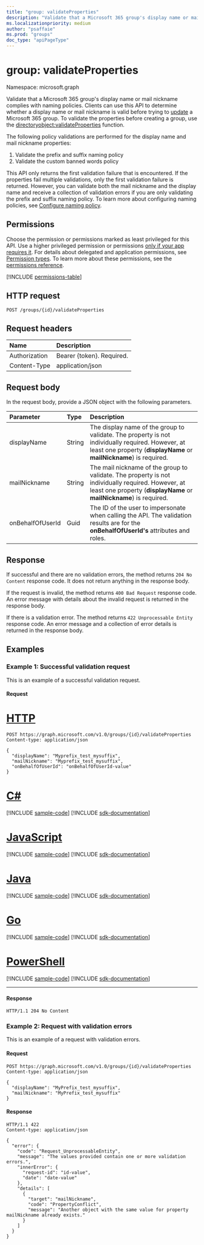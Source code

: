 ```yaml
---
title: "group: validateProperties"
description: "Validate that a Microsoft 365 group's display name or mail nickname complies with naming policies."
ms.localizationpriority: medium
author: "psaffaie"
ms.prod: "groups"
doc_type: "apiPageType"
---
```


# group: validateProperties

Namespace: microsoft.graph

Validate that a Microsoft 365 group's display name or mail nickname complies with naming policies. Clients can use this API to determine whether a display name or mail nickname is valid before trying to [update](group-update.md) a Microsoft 365 group. To validate the properties before creating a group, use the [directoryobject:validateProperties](directoryobject-validateproperties.md) function.

The following policy validations are performed for the display name and mail nickname properties:

1. Validate the prefix and suffix naming policy
2. Validate the custom banned words policy

This API only returns the first validation failure that is encountered. If the properties fail multiple validations, only the first validation failure is returned. However, you can validate both the mail nickname and the display name and receive a collection of validation errors if you are only validating the prefix and suffix naming policy. To learn more about configuring naming policies, see [Configure naming policy](/azure/active-directory/users-groups-roles/groups-naming-policy#configure-naming-policy-in-powershell).

## Permissions

Choose the permission or permissions marked as least privileged for this API. Use a higher privileged permission or permissions [only if your app requires it](/graph/permissions-overview#best-practices-for-using-microsoft-graph-permissions). For details about delegated and application permissions, see [Permission types](/graph/permissions-overview#permission-types). To learn more about these permissions, see the [permissions reference](/graph/permissions-reference).

<!-- { "blockType": "permissions", "name": "group_validateproperties" } -->
[!INCLUDE [permissions-table](../includes/permissions/group-validateproperties-permissions.md)]

## HTTP request

<!-- { "blockType": "ignored" } -->

```http
POST /groups/{id}/validateProperties
```

## Request headers

| Name          | Description               |
| :------------ | :------------------------ |
| Authorization | Bearer {token}. Required. |
| Content-Type  | application/json          |

## Request body

In the request body, provide a JSON object with the following parameters.

| Parameter        | Type   | Description                                                                                                                                                              |
| :--------------- | :----- | :----------------------------------------------------------------------------------------------------------------------------------------------------------------------- |
| displayName      | String | The display name of the group to validate. The property is not individually required. However, at least one property (**displayName** or **mailNickname**) is required.  |
| mailNickname     | String | The mail nickname of the group to validate. The property is not individually required. However, at least one property (**displayName** or **mailNickname**) is required. |
| onBehalfOfUserId | Guid   | The ID of the user to impersonate when calling the API. The validation results are for the **onBehalfOfUserId's** attributes and roles.                                  |

## Response

If successful and there are no validation errors, the method returns `204 No Content` response code. It does not return anything in the response body.

If the request is invalid, the method returns `400 Bad Request` response code. An error message with details about the invalid request is returned in the response body.

If there is a validation error. The method returns `422 Unprocessable Entity` response code. An error message and a collection of error details is returned in the response body.

## Examples

### Example 1: Successful validation request

This is an example of a successful validation request.

#### Request

# [HTTP](#tab/http)

<!-- {
  "blockType": "request",
  "name": "group_validateproperties"
}-->

```http
POST https://graph.microsoft.com/v1.0/groups/{id}/validateProperties
Content-type: application/json

{
  "displayName": "Myprefix_test_mysuffix",
  "mailNickname": "Myprefix_test_mysuffix",
  "onBehalfOfUserId": "onBehalfOfUserId-value"
}
```

# [C#](#tab/csharp)
[!INCLUDE [sample-code](../includes/snippets/csharp/group-validateproperties-csharp-snippets.md)]
[!INCLUDE [sdk-documentation](../includes/snippets/snippets-sdk-documentation-link.md)]

# [JavaScript](#tab/javascript)
[!INCLUDE [sample-code](../includes/snippets/javascript/group-validateproperties-javascript-snippets.md)]
[!INCLUDE [sdk-documentation](../includes/snippets/snippets-sdk-documentation-link.md)]

# [Java](#tab/java)
[!INCLUDE [sample-code](../includes/snippets/java/group-validateproperties-java-snippets.md)]
[!INCLUDE [sdk-documentation](../includes/snippets/snippets-sdk-documentation-link.md)]

# [Go](#tab/go)
[!INCLUDE [sample-code](../includes/snippets/go/group-validateproperties-go-snippets.md)]
[!INCLUDE [sdk-documentation](../includes/snippets/snippets-sdk-documentation-link.md)]

# [PowerShell](#tab/powershell)
[!INCLUDE [sample-code](../includes/snippets/powershell/group-validateproperties-powershell-snippets.md)]
[!INCLUDE [sdk-documentation](../includes/snippets/snippets-sdk-documentation-link.md)]

---

#### Response

<!-- {
  "blockType": "response",
  "truncated": true,
} -->

```http
HTTP/1.1 204 No Content
```

### Example 2: Request with validation errors

This is an example of a request with validation errors.

#### Request

```http
POST https://graph.microsoft.com/v1.0/groups/{id}/validateProperties
Content-type: application/json

{
  "displayName": "MyPrefix_test_mysuffix",
  "mailNickname": "MyPrefix_test_mysuffix"
}
```

#### Response

```http
HTTP/1.1 422
Content-type: application/json

{
  "error": {
    "code": "Request_UnprocessableEntity",
    "message": "The values provided contain one or more validation errors.",
    "innerError": {
      "request-id": "id-value",
      "date": "date-value"
    },
    "details": [
      {
        "target": "mailNickname",
        "code": "PropertyConflict",
        "message": "Another object with the same value for property mailNickname already exists."
      }
    ]
  }
}
```

<!-- uuid: 8fcb5dbc-d5aa-4681-8e31-b001d5168d79
2015-10-25 14:57:30 UTC -->
<!-- {
  "type": "#page.annotation",
  "description": "group: validateProperties",
  "keywords": "",
  "section": "documentation",
  "tocPath": "",
  "suppressions": [
  ]
}-->
